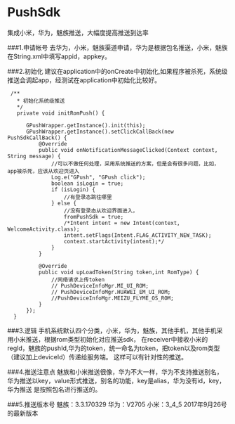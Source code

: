 # PushSdk
集成小米，华为，魅族推送，大幅度提高推送到达率

###1.申请帐号
去华为，小米，魅族渠道申请，华为是根据包名推送，小米，魅族在String.xml中填写appid，appkey。

###2.初始化
建议在application中的onCreate中初始化,如果程序被杀死，系统级推送会调起app，经测试在application中初始化比较好。
```
 /**
   * 初始化系统级推送
   */
   private void initRomPush() {

      GPushWrapper.getInstance().init(this);
      GPushWrapper.getInstance().setClickCallBack(new PushSdkCallBack() {
          @Override
          public void onNotificationMessageClicked(Context context, String message) {
              //可以不做任何处理，采用系统推送的方案，但是会有很多问题，比如，app被杀死，应该从欢迎页进入
              Log.e("GPush", "GPush click");
              boolean isLogin = true;
              if (isLogin) {
                  //有登录态跳往哪里
              } else {
                  //没有登录态从欢迎界面进入，
                  fromPushSdk = true;
                  /*Intent intent = new Intent(context, WelcomeActivity.class);
                  intent.setFlags(Intent.FLAG_ACTIVITY_NEW_TASK);
                  context.startActivity(intent);*/
              }
          }

          @Override
          public void upLoadToken(String token,int RomType) {
              //网络请求上传token
              // PushDeviceInfoMgr.MI_UI_ROM;
              // PushDeviceInfoMgr.HUAWEI_EM_UI_ROM;
              //PushDeviceInfoMgr.MEIZU_FLYME_OS_ROM;
          }
      });
  }
```
###3.逻辑
手机系统默认四个分类，小米，华为，魅族，其他手机，其他手机采用小米推送，根据rom类型初始化对应推送sdk，
在receiver中接收小米的regId，魅族的pushId,华为的token，统一命名为token，把token以及rom类型（建议加上deviceId）传递给服务端。
这样可以有针对性的推送。

###4.推送注意点
魅族和小米推送很像，华为不大一样，华为不支持推送别名，华为推送以key，value形式推送，别名的功能，key是alias，华为没有id，key，华为推送
是按照包名进行推送的。

###5.推送版本号
魅族：3.3.170329
华为：V2705
小米：3_4_5
2017年9月26号的最新版本